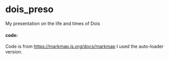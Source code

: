 # dois_preso
My presentation on the life and times of Dois

#### code:
Code is from https://markmap.js.org/docs/markmap
I used the auto-loader version. 

